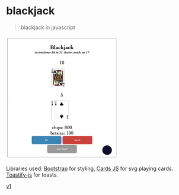 # blackjack

> blackjack in javascript

<a href='https://adnjoo.github.io/blackjack/blackjack-v2/index.html'><img src='./preview.png' width=300></a>

Libraries used: [Bootstrap](https://getbootstrap.com/) for styling, [Cards JS](https://github.com/richardschneider/cardsJS) for svg playing cards. [Toastify-js](https://github.com/apvarun/toastify-js) for toasts.

[v1](https://adnjoo.github.io/blackjack/blackjack-v1/index.html)

